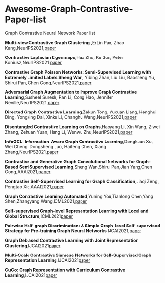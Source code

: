 # Awesome-Graph-Contrastive-Paper-list
Graph Contrastive Neural Network Paper list

**Multi-view Contrastive Graph Clustering** ,ErLin Pan, Zhao Kang,NeurIPS2021,[paper](https://proceedings.neurips.cc/paper/2021/file/10c66082c124f8afe3df4886f5e516e0-Paper.pdf)

**Contrastive Laplacian Eigenmaps**,Hao Zhu, Ke Sun, Peter Koniusz,NeurIPS2021 [paper](https://proceedings.neurips.cc/paper/2021/file/2d1b2a5ff364606ff041650887723470-Paper.pdf)

**Contrastive Graph Poisson Networks: Semi-Supervised Learning with Extremely Limited Labels Sheng Wan**, Yibing Zhan, Liu Liu, Baosheng Yu, Shirui Pan, Chen Gong,NeurIPS2021,[paper](https://proceedings.neurips.cc/paper/2021/file/31c0b36aef265d9221af80872ceb62f9-Paper.pdf)

**Adversarial Graph Augmentation to Improve Graph Contrastive Learning**,Susheel Suresh, Pan Li, Cong Hao, Jennifer Neville,NeurIPS2021,[paper](https://proceedings.neurips.cc/paper/2021/file/854f1fb6f65734d9e49f708d6cd84ad6-Paper.pdf)

**Directed Graph Contrastive Learning**,Zekun Tong, Yuxuan Liang, Henghui Ding, Yongxing Dai, Xinke Li, Changhu Wang,NeurIPS2021,[paper](https://proceedings.neurips.cc/paper/2021/file/a3048e47310d6efaa4b1eaf55227bc92-Paper.pdf)

**Disentangled Contrastive Learning on Graphs**,Haoyang Li, Xin Wang, Ziwei Zhang, Zehuan Yuan, Hang Li, Wenwu Zhu,NeurIPS2021,[paper](https://proceedings.neurips.cc/paper/2021/file/b6cda17abb967ed28ec9610137aa45f7-Paper.pdf)

**InfoGCL: Information-Aware Graph Contrastive Learning**,Dongkuan Xu, Wei Cheng, Dongsheng Luo, Haifeng Chen, Xiang Zhang,NeurIPS2021,[paper](https://proceedings.neurips.cc/paper/2021/file/ff1e68e74c6b16a1a7b5d958b95e120c-Paper.pdf)

**Contrastive and Generative Graph Convolutional Networks for Graph-Based SemiSupervised Learning**,Sheng Wan,Shirui Pan,Jian Yang,Chen Gong,AAAI2021,[paper](https://arxiv.org/pdf/2009.07111.pdf)

**Contrastive Self-Supervised Learning for Graph Classification**,Jiaqi Zeng, Pengtao Xie,AAAI2021,[paper](https://arxiv.org/pdf/2009.05923.pdf)

**Graph Contrastive Learning Automated**,Yuning You,Tianlong Chen,Yang Shen,Zhangyang Wang,ICML2021,[paper](https://arxiv.org/abs/2106.07594)

**Self-supervised Graph-level Representation Learning with Local and Global Structure**,ICML2021[paper](https://arxiv.org/pdf/2106.04113)

**Pairwise Half-graph Discrimination: A Simple Graph-level Self-supervised Strategy for Pre-training Graph Neural Networks** IJCAI2021,[paper](https://www.ijcai.org/proceedings/2021/0371.pdf)

**Graph Debiased Contrastive Learning with Joint Representation Clustering**,IJCAI2021[paper](https://www.ijcai.org/proceedings/2021/0473.pdf)

**Multi-Scale Contrastive Siamese Networks for Self-Supervised Graph Representation Learning**,IJCAI2021[paper](https://www.ijcai.org/proceedings/2021/0204.pdf)

**CuCo: Graph Representation with Curriculum Contrastive Learning**,IJCAI2021[paper](https://www.ijcai.org/proceedings/2021/0317.pdf)

